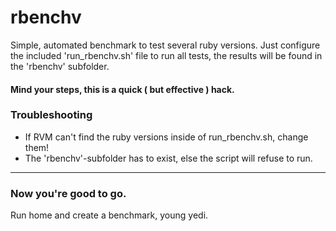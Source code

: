 # rbenchv

Simple, automated benchmark to test several ruby versions.
Just configure the included 'run_rbenchv.sh' file to run all tests,
the results will be found in the 'rbenchv' subfolder.

#### Mind your steps, this is a quick ( but effective ) hack.

### Troubleshooting

- If RVM can't find the ruby versions inside of run_rbenchv.sh, change them!
- The 'rbenchv'-subfolder has to exist, else the script will refuse to run.

------------------

### Now you're good to go.
Run home and create a benchmark, young yedi.